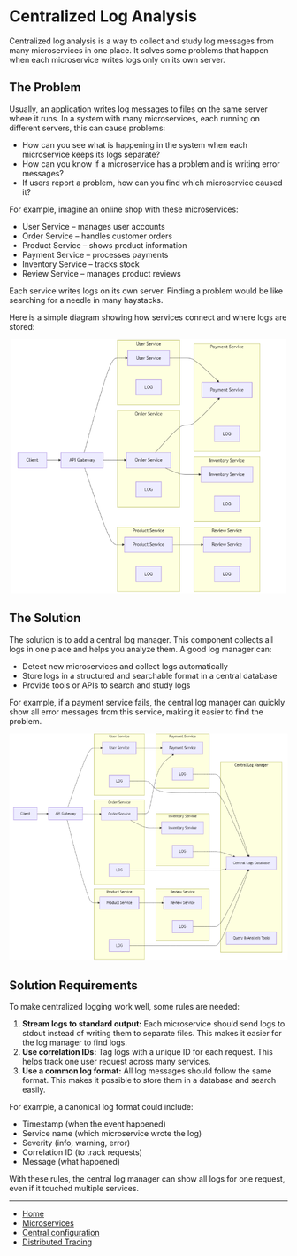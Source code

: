 # Centralized Log Analysis

Centralized log analysis is a way to collect and study log messages from many microservices in one place. 
It solves some problems that happen when each microservice writes logs only on its own server.

## The Problem

Usually, an application writes log messages to files on the same server where it runs. In a system with many microservices, 
each running on different servers, this can cause problems:

- How can you see what is happening in the system when each microservice keeps its logs separate?
- How can you know if a microservice has a problem and is writing error messages?
- If users report a problem, how can you find which microservice caused it?

For example, imagine an online shop with these microservices:

- User Service – manages user accounts
- Order Service – handles customer orders
- Product Service – shows product information
- Payment Service – processes payments
- Inventory Service – tracks stock
- Review Service – manages product reviews

Each service writes logs on its own server. Finding a problem would be like searching for a needle in many haystacks.

Here is a simple diagram showing how services connect and where logs are stored:

<p align="center">
    <img src="./assets/img5.png" alt="img5" width="500"/>
</p>

## The Solution

The solution is to add a central log manager. This component collects all logs in one place and helps you analyze them. A good log manager can:
- Detect new microservices and collect logs automatically
- Store logs in a structured and searchable format in a central database
- Provide tools or APIs to search and study logs

For example, if a payment service fails, the central log manager can quickly show all error messages from this service, making it easier to find the problem.

<p align="center">
    <img src="./assets/img6.png" alt="img6" width="600"/>
</p>


## Solution Requirements

To make centralized logging work well, some rules are needed:

1. **Stream logs to standard output:** Each microservice should send logs to stdout instead of writing them to separate files. 
    This makes it easier for the log manager to find logs.
2. **Use correlation IDs:** Tag logs with a unique ID for each request. This helps track one user request across many services.
3. **Use a common log format:** All log messages should follow the same format. This makes it possible to store them in a database and search easily.

For example, a canonical log format could include:

- Timestamp (when the event happened)
- Service name (which microservice wrote the log)
- Severity (info, warning, error)
- Correlation ID (to track requests)
- Message (what happened)

With these rules, the central log manager can show all logs for one request, even if it touched multiple services.

---

- [Home](./../../README.md)
- [Microservices](./../tutorials.md)
- [Central configuration](./5_Centralized_Log_Analysis.md)
- [Distributed Tracing](./6_Distributed_Tracing.md)